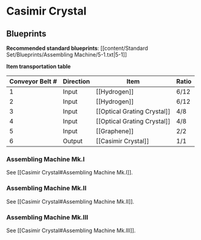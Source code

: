 # Casimir Crystal

## Blueprints

**Recommended standard blueprints**: [[content/Standard Set/Blueprints/Assembling Machine/5-1.txt|5-1]]

**Item transportation table**

| Conveyor Belt # | Direction | Item                        | Ratio |
| --------------- | --------- | --------------------------- | ----- |
| 1               | Input     | [[Hydrogen]]                | 6/12  |
| 2               | Input     | [[Hydrogen]]                | 6/12  |
| 3               | Input     | [[Optical Grating Crystal]] | 4/8   |
| 4               | Input     | [[Optical Grating Crystal]] | 4/8   |
| 5               | Input     | [[Graphene]]                | 2/2   |
| 6               | Output    | [[Casimir Crystal]]         | 1/1   |

### Assembling Machine Mk.I

See [[Casimir Crystal#Assembling Machine Mk.I]].

### Assembling Machine Mk.II

See [[Casimir Crystal#Assembling Machine Mk.II]].

### Assembling Machine Mk.III

See [[Casimir Crystal#Assembling Machine Mk.III]].